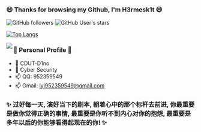 ### 😄 Thanks for browsing my Github, I'm H3rmesk1t 😄

![GitHub followers](https://img.shields.io/github/followers/H3rmesk1t?style=social)   ![GitHub User's stars](https://img.shields.io/github/stars/H3rmesk1t?style=social)

[![Top Langs](https://profile-counter.glitch.me/H3rmesk1t/count.svg)](https://github.com/H3rmesk1t)

<img align="left" src="https://github-readme-stats.vercel.app/api?username=H3rmesk1t&show_icons=true&theme=radical">

### 💬 Personal Profile 💬
 - 🔭 CDUT-D1no
 - 🌱 Cyber Security
 - 📫 QQ: 952359549
 - 📫 Gmail: lyj952359549@gmail.com
 
### ✨ 过好每一天, 演好当下的剧本, 朝着心中的那个标杆去前进, 你最重要是做你觉得正确的事情, 最重要是你听不到内心对你的抱怨, 最重要是多年以后的你能够看得起现在的你! ✨

<!--
**H3rmesk1t/H3rmesk1t** is a ✨ _special_ ✨ repository because its `README.md` (this file) appears on your GitHub profile.

Here are some ideas to get you started:

- 🔭 I’m currently working on ...
- 🌱 I’m currently learning ...
- 👯 I’m looking to collaborate on ...
- 🤔 I’m looking for help with ...
- 💬 Ask me about ...
- 📫 How to reach me: ...
- 😄 Pronouns: ...
- ⚡ Fun fact: ...
-->
